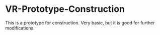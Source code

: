# VR-Prototype-Construction
This is a prototype for construction. Very basic, but it is good for further modifications.
